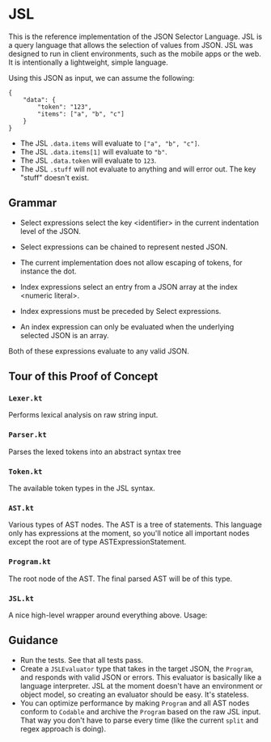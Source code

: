 # JSL

This is the reference implementation of the JSON Selector Language. JSL is a
query language that allows the selection of values from JSON. JSL was designed to run
in client environments, such as the mobile apps or the web. It is
intentionally a lightweight, simple language.

Using this JSON as input, we can assume the following: 

```
{
    "data": {
        "token": "123", 
        "items": ["a", "b", "c"]
    }
}
```

* The JSL `.data.items` will evaluate to `["a", "b", "c"]`.
* The JSL `.data.items[1]` will evaluate to `"b"`.
* The JSL `.data.token` will evaluate to `123`.
* The JSL `.stuff` will not evaluate to anything and will error out. The key
  "stuff" doesn't exist.


## Grammar

* Select expressions select the key \<identifier\> in the current indentation
level of the JSON.
* Select expressions can be chained to represent nested JSON.
* The current implementation does not allow escaping of tokens, for instance the
  dot.

* Index expressions select an entry from a JSON array at the index
\<numeric literal\>.
* Index expressions must be preceded by Select expressions.
* An index expression can only be evaluated when the underlying selected JSON is
  an array.

Both of these expressions evaluate to any valid JSON.


## Tour of this Proof of Concept

### `Lexer.kt`

Performs lexical analysis on raw string input.

### `Parser.kt`

Parses the lexed tokens into an abstract syntax tree

### `Token.kt`

The available token types in the JSL syntax.

### `AST.kt`

Various types of AST nodes. The AST is a tree of statements. This language only
has expressions at the moment, so you'll notice all important nodes except the
root are of type ASTExpressionStatement.

### `Program.kt`

The root node of the AST. The final parsed AST will be of this type.

### `JSL.kt`

A nice high-level wrapper around everything above. Usage:

## Guidance

* Run the tests. See that all tests pass.
* Create a `JSLEvaluator` type that takes in the target JSON, the `Program`,
  and responds with valid JSON or errors. This evaluator is basically like a
  language interpreter. JSL at the moment doesn't have an environment or object
  model, so creating an evaluator should be easy. It's stateless.
* You can optimize performance by making `Program` and all AST nodes conform
  to `Codable` and archive the `Program` based on the raw JSL input. That way
  you don't have to parse every time (like the current `split` and regex
  approach is doing).
